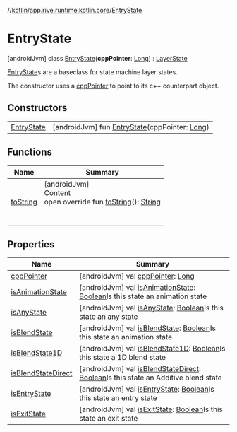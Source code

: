 //[kotlin](../../../index.md)/[app.rive.runtime.kotlin.core](../index.md)/[EntryState](index.md)



# EntryState  
 [androidJvm] class [EntryState](index.md)(**cppPointer**: [Long](https://kotlinlang.org/api/latest/jvm/stdlib/kotlin/-long/index.html)) : [LayerState](../-layer-state/index.md)

[EntryState](index.md)s are a baseclass for state machine layer states.



The constructor uses a [cppPointer](index.md#%5Bapp.rive.runtime.kotlin.core%2FEntryState%2FcppPointer%2F%23%2FPointingToDeclaration%2F%5D%2FProperties%2F900138717) to point to its c++ counterpart object.

   


## Constructors  
  
| | |
|---|---|
| <a name="app.rive.runtime.kotlin.core/EntryState/EntryState/#kotlin.Long/PointingToDeclaration/"></a>[EntryState](-entry-state.md)| <a name="app.rive.runtime.kotlin.core/EntryState/EntryState/#kotlin.Long/PointingToDeclaration/"></a> [androidJvm] fun [EntryState](-entry-state.md)(cppPointer: [Long](https://kotlinlang.org/api/latest/jvm/stdlib/kotlin/-long/index.html))   <br>|


## Functions  
  
|  Name |  Summary | 
|---|---|
| <a name="app.rive.runtime.kotlin.core/EntryState/toString/#/PointingToDeclaration/"></a>[toString](to-string.md)| <a name="app.rive.runtime.kotlin.core/EntryState/toString/#/PointingToDeclaration/"></a>[androidJvm]  <br>Content  <br>open override fun [toString](to-string.md)(): [String](https://kotlinlang.org/api/latest/jvm/stdlib/kotlin/-string/index.html)  <br><br><br>|


## Properties  
  
|  Name |  Summary | 
|---|---|
| <a name="app.rive.runtime.kotlin.core/EntryState/cppPointer/#/PointingToDeclaration/"></a>[cppPointer](index.md#%5Bapp.rive.runtime.kotlin.core%2FEntryState%2FcppPointer%2F%23%2FPointingToDeclaration%2F%5D%2FProperties%2F900138717)| <a name="app.rive.runtime.kotlin.core/EntryState/cppPointer/#/PointingToDeclaration/"></a> [androidJvm] val [cppPointer](index.md#%5Bapp.rive.runtime.kotlin.core%2FEntryState%2FcppPointer%2F%23%2FPointingToDeclaration%2F%5D%2FProperties%2F900138717): [Long](https://kotlinlang.org/api/latest/jvm/stdlib/kotlin/-long/index.html)   <br>|
| <a name="app.rive.runtime.kotlin.core/EntryState/isAnimationState/#/PointingToDeclaration/"></a>[isAnimationState](index.md#%5Bapp.rive.runtime.kotlin.core%2FEntryState%2FisAnimationState%2F%23%2FPointingToDeclaration%2F%5D%2FProperties%2F900138717)| <a name="app.rive.runtime.kotlin.core/EntryState/isAnimationState/#/PointingToDeclaration/"></a> [androidJvm] val [isAnimationState](index.md#%5Bapp.rive.runtime.kotlin.core%2FEntryState%2FisAnimationState%2F%23%2FPointingToDeclaration%2F%5D%2FProperties%2F900138717): [Boolean](https://kotlinlang.org/api/latest/jvm/stdlib/kotlin/-boolean/index.html)Is this state an animation state   <br>|
| <a name="app.rive.runtime.kotlin.core/EntryState/isAnyState/#/PointingToDeclaration/"></a>[isAnyState](index.md#%5Bapp.rive.runtime.kotlin.core%2FEntryState%2FisAnyState%2F%23%2FPointingToDeclaration%2F%5D%2FProperties%2F900138717)| <a name="app.rive.runtime.kotlin.core/EntryState/isAnyState/#/PointingToDeclaration/"></a> [androidJvm] val [isAnyState](index.md#%5Bapp.rive.runtime.kotlin.core%2FEntryState%2FisAnyState%2F%23%2FPointingToDeclaration%2F%5D%2FProperties%2F900138717): [Boolean](https://kotlinlang.org/api/latest/jvm/stdlib/kotlin/-boolean/index.html)Is this state an any state   <br>|
| <a name="app.rive.runtime.kotlin.core/EntryState/isBlendState/#/PointingToDeclaration/"></a>[isBlendState](index.md#%5Bapp.rive.runtime.kotlin.core%2FEntryState%2FisBlendState%2F%23%2FPointingToDeclaration%2F%5D%2FProperties%2F900138717)| <a name="app.rive.runtime.kotlin.core/EntryState/isBlendState/#/PointingToDeclaration/"></a> [androidJvm] val [isBlendState](index.md#%5Bapp.rive.runtime.kotlin.core%2FEntryState%2FisBlendState%2F%23%2FPointingToDeclaration%2F%5D%2FProperties%2F900138717): [Boolean](https://kotlinlang.org/api/latest/jvm/stdlib/kotlin/-boolean/index.html)Is this state an animation state   <br>|
| <a name="app.rive.runtime.kotlin.core/EntryState/isBlendState1D/#/PointingToDeclaration/"></a>[isBlendState1D](index.md#%5Bapp.rive.runtime.kotlin.core%2FEntryState%2FisBlendState1D%2F%23%2FPointingToDeclaration%2F%5D%2FProperties%2F900138717)| <a name="app.rive.runtime.kotlin.core/EntryState/isBlendState1D/#/PointingToDeclaration/"></a> [androidJvm] val [isBlendState1D](index.md#%5Bapp.rive.runtime.kotlin.core%2FEntryState%2FisBlendState1D%2F%23%2FPointingToDeclaration%2F%5D%2FProperties%2F900138717): [Boolean](https://kotlinlang.org/api/latest/jvm/stdlib/kotlin/-boolean/index.html)Is this state a 1D blend state   <br>|
| <a name="app.rive.runtime.kotlin.core/EntryState/isBlendStateDirect/#/PointingToDeclaration/"></a>[isBlendStateDirect](index.md#%5Bapp.rive.runtime.kotlin.core%2FEntryState%2FisBlendStateDirect%2F%23%2FPointingToDeclaration%2F%5D%2FProperties%2F900138717)| <a name="app.rive.runtime.kotlin.core/EntryState/isBlendStateDirect/#/PointingToDeclaration/"></a> [androidJvm] val [isBlendStateDirect](index.md#%5Bapp.rive.runtime.kotlin.core%2FEntryState%2FisBlendStateDirect%2F%23%2FPointingToDeclaration%2F%5D%2FProperties%2F900138717): [Boolean](https://kotlinlang.org/api/latest/jvm/stdlib/kotlin/-boolean/index.html)Is this state an Additive blend state   <br>|
| <a name="app.rive.runtime.kotlin.core/EntryState/isEntryState/#/PointingToDeclaration/"></a>[isEntryState](index.md#%5Bapp.rive.runtime.kotlin.core%2FEntryState%2FisEntryState%2F%23%2FPointingToDeclaration%2F%5D%2FProperties%2F900138717)| <a name="app.rive.runtime.kotlin.core/EntryState/isEntryState/#/PointingToDeclaration/"></a> [androidJvm] val [isEntryState](index.md#%5Bapp.rive.runtime.kotlin.core%2FEntryState%2FisEntryState%2F%23%2FPointingToDeclaration%2F%5D%2FProperties%2F900138717): [Boolean](https://kotlinlang.org/api/latest/jvm/stdlib/kotlin/-boolean/index.html)Is this state an entry state   <br>|
| <a name="app.rive.runtime.kotlin.core/EntryState/isExitState/#/PointingToDeclaration/"></a>[isExitState](index.md#%5Bapp.rive.runtime.kotlin.core%2FEntryState%2FisExitState%2F%23%2FPointingToDeclaration%2F%5D%2FProperties%2F900138717)| <a name="app.rive.runtime.kotlin.core/EntryState/isExitState/#/PointingToDeclaration/"></a> [androidJvm] val [isExitState](index.md#%5Bapp.rive.runtime.kotlin.core%2FEntryState%2FisExitState%2F%23%2FPointingToDeclaration%2F%5D%2FProperties%2F900138717): [Boolean](https://kotlinlang.org/api/latest/jvm/stdlib/kotlin/-boolean/index.html)Is this state an exit state   <br>|

